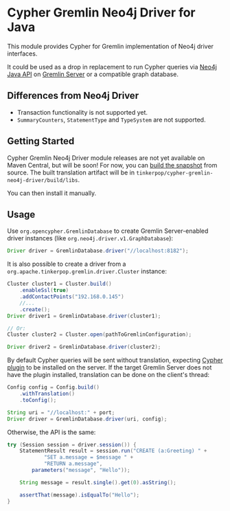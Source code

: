 # Cypher Gremlin Neo4j Driver for Java

This module provides Cypher for Gremlin implementation of Neo4j driver interfaces.

It could be used as a drop in replacement to run Cypher queries via [Neo4j Java API](https://neo4j.com/developer/java/) on [Gremlin Server](https://tinkerpop.apache.org/) or a compatible graph database.

## Differences from Neo4j Driver

* Transaction functionality is not supported yet.
* `SummaryCounters`, `StatementType` and `TypeSystem` are not supported.

## Getting Started

Cypher Gremlin Neo4j Driver module releases are not yet available on Maven Central, but will be soon! For now, you can [build the snapshot](../../README.md#development) from source. The built translation artifact will be in `tinkerpop/cypher-gremlin-neo4j-driver/build/libs`.

You can then install it manually.

## Usage

Use `org.opencypher.GremlinDatabase` to create Gremlin Server-enabled driver instances (like `org.neo4j.driver.v1.GraphDatabase`):

```java
Driver driver = GremlinDatabase.driver("//localhost:8182");
```

It is also possible to create a driver from a `org.apache.tinkerpop.gremlin.driver.Cluster` instance:

<!-- [freshReadmeSource](../../testware/integration-tests/src/test/java/org/opencypher/gremlin/snippets/CypherGremlinNeo4jDriver.java#createDriver) -->
```java
Cluster cluster1 = Cluster.build()
    .enableSsl(true)
    .addContactPoints("192.168.0.145")
    //...
    .create();
Driver driver1 = GremlinDatabase.driver(cluster1);

// Or:
Cluster cluster2 = Cluster.open(pathToGremlinConfiguration);

Driver driver2 = GremlinDatabase.driver(cluster2);
```

By default Cypher queries will be sent without translation, expecting [Cypher plugin](../cypher-gremlin-server-plugin) to be installed on the server. If the target Gremlin Server does not have the plugin installed, translation can be done on the client's thread:

<!-- [freshReadmeSource](../../testware/integration-tests/src/test/java/org/opencypher/gremlin/snippets/CypherGremlinNeo4jDriver.java#createConfiguration) -->
```java
Config config = Config.build()
    .withTranslation()
    .toConfig();

String uri = "//localhost:" + port;
Driver driver = GremlinDatabase.driver(uri, config);
```

Otherwise, the API is the same:

<!-- [freshReadmeSource](../../testware/integration-tests/src/test/java/org/opencypher/gremlin/snippets/CypherGremlinNeo4jDriver.java#useDriver) -->
```java
try (Session session = driver.session()) {
    StatementResult result = session.run("CREATE (a:Greeting) " +
            "SET a.message = $message " +
            "RETURN a.message",
        parameters("message", "Hello"));

    String message = result.single().get(0).asString();

    assertThat(message).isEqualTo("Hello");
}
```
